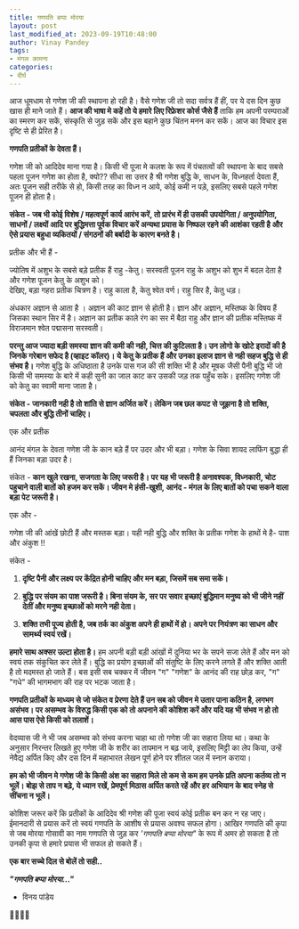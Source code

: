```yaml
---
title: गणपति बप्पा मोरया
layout: post
last_modified_at: 2023-09-19T10:48:00
author: Vinay Pandey
tags:
- मंगल कामना
categories:
- दीर्घ
---
```

आज धूमधाम से गणेश जी की स्थापना हो रही है। वैसे गणेश जी तो सदा सर्वत्र हैं हीं, पर ये दस दिन कुछ खास ही माने जाते हैं। **आज की भाषा मे कहें तो ये हमारे लिए रिफ्रेशर कोर्स जैसे हैं** ताकि हम अपनी परम्पराओं का स्मरण कर सकें, संस्कृति से जुड़ सकें और इस बहाने कुछ चिंतन मनन कर सकें। 
आज का विचार इस दृष्टि से ही प्रेरित है।

**गणपति प्रतीकों के देवता हैं।**

गणेश जी को आदिदेव माना गया है। किसी भी पूजा मे कलश के रूप में पंचतत्वों की स्थापना के बाद सबसे पहला पूजन गणेश का  होता है, क्यो?? सीधा सा उत्तर है श्री गणेश बुद्धि के, साधन के, विध्नहर्ता देवता हैं, अतः पूजन सही तरीके से हो, किसी तरह का विध्न न आये, कोई कमी न पड़े, इसलिए सबसे पहले गणेश पूजन ही होता है। 

**संकेत - जब भी कोई विशेष / महत्वपूर्ण कार्य आरंभ करें, तो प्रारंभ में ही उसकी उपयोगिता / अनुपयोगिता, साधनों / लक्ष्यों आदि पर बुद्धिमत्ता पूर्वक विचार करें अन्यथा प्रयास के निष्फल रहने की आशंका रहती है और ऐसे प्रयास बहुधा व्यकितयों / संगठनों की बर्बादी के कारण बनते है।** 

प्रतीक और भी हैं - 

ज्योतिष में अशुभ के सबसे बड़े प्रतीक हैं राहु -केतु। सरस्वती पूजन राहु के अशुभ को शुभ में बदल देता है और गणेश पूजन केतु के अशुभ को।  
देखिए, बड़ा गहरा प्रतीक चित्रण है। 
राहु काला है, केतु श्वेत वर्ण। 
राहु सिर है, केतु धड़। 

अंधकार अज्ञान से आता है । अज्ञान की काट ज्ञान से होती है। ज्ञान और अज्ञान, मस्तिष्क के विषय हैं जिसका स्थान सिर में है। अज्ञान का प्रतीक काले रंग का सर में बैठा राहु और  ज्ञान की प्रतीक मस्तिष्क में विराजमान श्वेत पद्मासना सरस्वती।

**परन्तु आज ज्यादा बड़ी समस्या ज्ञान की कमी की नही, चित्त की कुटिलता है। उन लोगो के खोटे इरादों की है जिनके गरेबान सफेद है (व्हाइट कॉलर)। ये केतु के प्रतीक हैं और उनका इलाज ज्ञान से नही सहज बुद्धि से ही संभव है।** गणेश बुद्धि के अधिष्ठाता है उनके पास गज की सी शक्ति भी है और मूषक जैसी पैनी बुद्धि भी जो किसी भी समस्या के बारे में कही सुनी का जाल काट कर उसकी जड़ तक पहुँच सके। इसलिए गणेश जी को केतु का स्वामी माना जाता है।

**संकेत - जानकारी नही है तो शांति से ज्ञान अर्जित करें। लेकिन जब छल कपट से जूझना है तो शक्ति, चपलता और बुद्धि तीनों चाहिए।**

एक और प्रतीक 

आनंद मंगल के देवता गणेश जी के कान बड़े हैं पर उदर और भी बड़ा। गणेश के सिवा शायद लाफिंग बुद्धा ही हैं जिनका बड़ा उदर है।

संकेत - **कान खुले रखना, सजगता के लिए जरूरी है। पर यह भी जरूरी है अनावश्यक, विध्नकारी, चोट पहुचाने वाली बातों को हजम कर सकें। जीवन मे हंसी-खुशी, आनंद - मंगल के लिए बातों को पचा सकने वाला बड़ा पेट जरूरी है।** 

एक और -

गणेश जी की आंखें छोटी हैं और मस्तक बड़ा। 
यही नही बुद्धि और शक्ति के प्रतीक गणेश के हाथों मे है- पाश और अंकुश !! 

संकेत - 
1. **दृष्टि पैनी और लक्ष्य पर केंद्रित होनी चाहिए और मन बड़ा, जिसमें सब समा सकें।**

2. **बुद्धि पर संयम का पाश जरूरी है। बिना संयम के, सर पर सवार इच्छाएं बुद्धिमान मनुष्य को भी जीने नहीं देतीं और मनुष्य इच्छाओं को मरने नही देता।**

2. **शक्ति तभी पूज्य होती है, जब तर्क का अंकुश अपने ही हाथों में हो। अपने पर नियंत्रण का साधन और सामर्थ्य स्वयं रखें।**

**हमारे साथ अक्सर उल्टा होता है।** हम अपनी बड़ी बड़ी आंखों में दुनिया भर के सपने सजा लेते हैं और मन को स्वयं तक संकुचित कर लेते हैं। बुद्धि का प्रयोग इच्छाओं की संतुष्टि के लिए करने लगते हैं और शक्ति आती है तो मदमस्त हो जाते हैं।  बस इसी सब चक्कर में जीवन "ग" "गणेश" के आनंद की राह छोड़ कर, "ग" "गधे" की भागमभाग की राह पर भटक जाता है।

**गणपति प्रतीकों के माध्यम से जो संकेत व प्रेरणा देते हैं उन सब को जीवन मे उतार पाना कठिन है, लगभग असंभव। पर असम्भव के विरुद्ध किसी एक को तो अपनाने की कोशिश करें और यदि यह भी संभव न हो तो आस पास ऐसे किसी को तलाशें।** 

वेदव्यास जी ने भी जब असम्भव को संभव करना चाहा था तो गणेश जी का सहारा लिया था। कथा के अनुसार निरन्तर लिखते हुए गणेश जी के शरीर का तापमान न बढ़ जाये, इसलिए मिट्टी का लेप किया, उन्हें नेवैद्य अर्पित किए और दस दिन में महाभारत लेखन पूर्ण होने पर शीतल जल में स्नान कराया। 

**हम को भी जीवन मे गणेश जी के किसी अंश का सहारा मिले तो कम से कम हम उनके प्रति अपना कर्तव्य तो न भूलें। बोझ से ताप न बढ़े, ये ध्यान रखें, प्रेमपूर्ण मिठास अर्पित करते रहें और हर अभियान के बाद स्नेह से सींचना न भूलें।**

कोशिश जरूर करें कि प्रतीकों के आदिदेव श्री गणेश की पूजा स्वयं कोई प्रतीक बन कर न रह जाए। ईमानदारी से प्रयास करें तो स्वयं गणपति के आशीष से प्रयास अवश्य सफल होगा। आखिर गणपति की कृपा से जब मोरया गोसावी का नाम गणपति से जुड़ कर *'गणपति बप्पा मोरया"* के रूप में अमर हो सकता है तो उनकी कृपा से हमारे प्रयास भी सफल हो सकते हैं। 

**एक बार सच्चे दिल से बोलें तो सही..**

***"गणपति बप्पा मोरया..."***

- विनय पांडेय

🙏🌷🌷🙏


